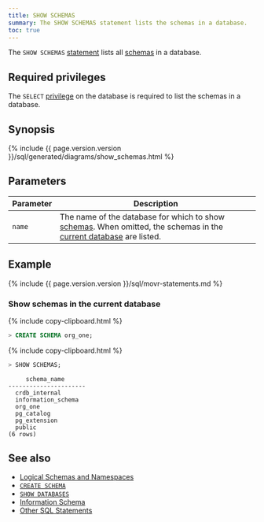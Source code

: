 ```yaml
---
title: SHOW SCHEMAS
summary: The SHOW SCHEMAS statement lists the schemas in a database.
toc: true
---
```


The `SHOW SCHEMAS` [statement](sql-statements.html) lists all [schemas](sql-name-resolution.html#naming-hierarchy) in a database.

## Required privileges

The `SELECT` [privilege](authorization.html#assign-privileges) on the database is required to list the schemas in a database.

## Synopsis

<div>
{%  include {{  page.version.version  }}/sql/generated/diagrams/show_schemas.html %}
</div>

## Parameters

Parameter | Description
----------|------------
`name` | The name of the database for which to show [schemas](sql-name-resolution.html#naming-hierarchy). When omitted, the schemas in the [current database](sql-name-resolution.html#current-database) are listed.

## Example

{%  include {{ page.version.version }}/sql/movr-statements.md %}

### Show schemas in the current database

{%  include copy-clipboard.html %}
~~~ sql
> CREATE SCHEMA org_one;
~~~

{%  include copy-clipboard.html %}
~~~ sql
> SHOW SCHEMAS;
~~~

~~~
     schema_name
----------------------
  crdb_internal
  information_schema
  org_one
  pg_catalog
  pg_extension
  public
(6 rows)
~~~

## See also

- [Logical Schemas and Namespaces](sql-name-resolution.html)
- [`CREATE SCHEMA`](create-schema.html)
- [`SHOW DATABASES`](show-databases.html)
- [Information Schema](information-schema.html)
- [Other SQL Statements](sql-statements.html)
